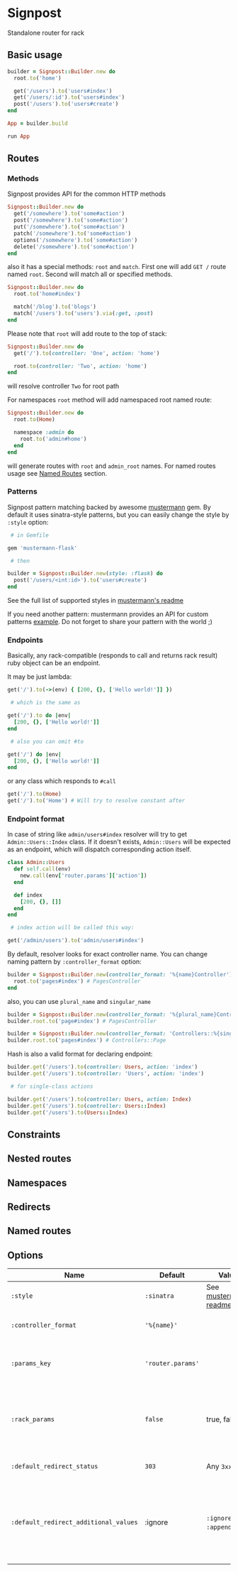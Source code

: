 # Signpost

Standalone router for rack

## Basic usage

```ruby
builder = Signpost::Builder.new do
  root.to('home')

  get('/users').to('users#index')
  get('/users/:id').to('users#index')
  post('/users').to('users#create')
end

App = builder.build

run App
```

## Routes

### Methods

Signpost provides API for the common HTTP methods

```ruby
Signpost::Builder.new do
  get('/somewhere').to('some#action')
  post('/somewhere').to('some#action')
  put('/somewhere').to('some#action')
  patch('/somewhere').to('some#action')
  options('/somewhere').to('some#action')
  delete('/somewhere').to('some#action')
end
```

also it has a special methods: `root` and `match`. First one will add `GET /` route named `root`. Second will match all or specified methods.

```ruby
Signpost::Builder.new do
  root.to('home#index')

  match('/blog').to('blogs')
  match('/users').to('users').via(:get, :post)
end
```

Please note that `root` will add route to the top of stack:

```ruby
Signpost::Builder.new do
  get('/').to(controller: 'One', action: 'home')

  root.to(controller: 'Two', action: 'home')
end
```

will resolve controller `Two` for root path

For namespaces `root` method will add namespaced root named route:

```ruby
Signpost::Builder.new do
  root.to(Home)

  namespace :admin do
    root.to('admin#home')
  end
end
```

will generate routes with `root` and `admin_root` names. For named routes usage see [Named Routes](#named-routes) section.

### Patterns

Signpost pattern matching backed by awesome [mustermann](https://github.com/rkh/mustermann) gem.
By default it uses sinatra-style patterns, but you can easily change the style by `:style` option:

```ruby
 # in Gemfile

gem 'mustermann-flask'

 # then

builder = Signpost::Builder.new(style: :flask) do
  post('/users/<int:id>').to('users#create')
end
```

See the full list of supported styles in [mustermann's readme](https://github.com/rkh/mustermann#pattern-types)

If you need another pattern: mustermann provides an API for custom patterns [example](https://github.com/rkh/mustermann/blob/master/mustermann-cake/lib/mustermann/cake.rb). Do not forget to share your pattern with the world ;)

### Endpoints

Basically, any rack-compatible (responds to call and returns rack result) ruby object can be an endpoint.

It may be just lambda:

```ruby
get('/').to(->(env) { [200, {}, ['Hello world!']] })

 # which is the same as

get('/').to do |env|
  [200, {}, ['Hello world!']]
end

 # also you can omit #to

get('/') do |env|
  [200, {}, ['Hello world!']]
end
```

or any class which responds to `#call`

```ruby
get('/').to(Home)
get('/').to('Home') # Will try to resolve constant after
```

### Endpoint format

In case of string like `admin/users#index` resolver will try to get `Admin::Users::Index` class.
If it doesn't exists, `Admin::Users` will be expected as an endpoint, which will dispatch corresponding action itself.

```ruby
class Admin::Users
  def self.call(env)
    new.call(env['router.params']['action'])
  end

  def index
    [200, {}, []]
  end
end

 # index action will be called this way:

get('/admin/users').to('admin/users#index')
```

By default, resolver looks for exact controller name. You can change naming pattern by `:controller_format` option:

```ruby
builder = Signpost::Builder.new(controller_format: '%{name}Controller') do
  root.to('pages#index') # PagesController
end
```

also, you can use `plural_name` and `singular_name`

```ruby
builder = Signpost::Builder.new(controller_format: '%{plural_name}Controller')
builder.root.to('page#index') # PagesController

builder = Signpost::Builder.new(controller_format: 'Controllers::%{singular_name}')
builder.root.to('pages#index') # Controllers::Page
```

Hash is also a valid format for declaring endpoint:

```ruby
builder.get('/users').to(controller: Users, action: 'index')
builder.get('/users').to(controller: 'Users', action: 'index')

 # for single-class actions

builder.get('/users').to(controller: Users, action: Index)
builder.get('/users').to(controller: Users::Index)
builder.get('/users').to(Users::Index)
```

## Constraints

## Nested routes

## Namespaces

## Redirects

## Named routes

## Options

| Name | Default | Values | Description |
|------|---------|--------|-------------|
| `:style` | `:sinatra` | See [mustermann's readme](https://github.com/rkh/mustermann#pattern-types) | URL pattern style |
| `:controller_format` | `'%{name}'` | | Format for controller name. See [Endpoint format](#endpoint-format) section |
| `:params_key` | `'router.params'` | | Key used for rack environment to conduct matched values, controller name and action name |
| `:rack_params` | `false` | true, false | To be compatible with `Rack::Request` params, router params can be merged into `rack.request.query_hash`. This option will turn on this behaviour |
| `:default_redirect_status` | `303` | Any `3xx` code | HTTP Status wich will be used by `redirect` when not specified |
| `:default_redirect_additional_values` | :ignore | `:ignore`, `:append`, `raise` | Tells `redirect` how to handle additional matched values when pattern like `/:foo/:bar` pointed to pattern like `/:foo`. When `:append` – additional values will be appended as query string params |
